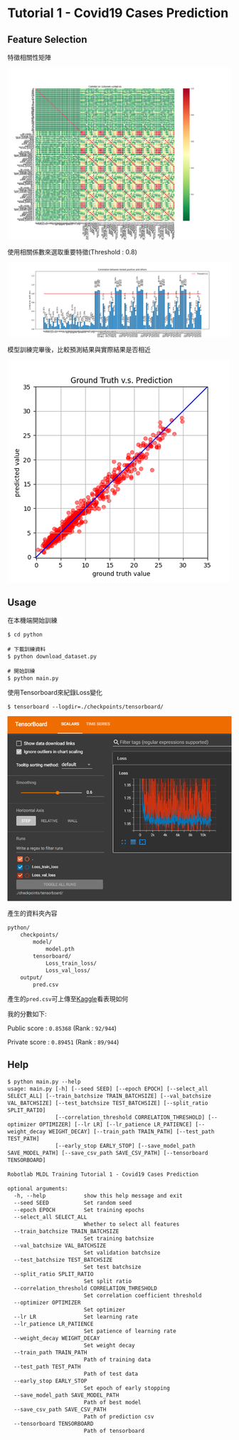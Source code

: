 # Tutorial 1 - Covid19 Cases Prediction

## Feature Selection
特徵相關性矩陣

![Correlation Matrix](./img/tutorial-1-correlation-matrix.png)

使用相關係數來選取重要特徵(Threshold : 0.8)

![Feature Analysis](./img/tutorial-1-correlation-analysis.png)

模型訓練完畢後，比較預測結果與實際結果是否相近

![Ground Truth vs. Prediction](./img/tutorial-1-prediction-result.png)

## Usage
在本機端開始訓練
```shell
$ cd python

# 下載訓練資料
$ python download_dataset.py

# 開始訓練
$ python main.py
```

使用Tensorboard來紀錄Loss變化
```shell
$ tensorboard --logdir=./checkpoints/tensorboard/
```

![tensorboard](./img/tutorial-1-tensorboard.png)

產生的資料夾內容
```shell
python/
    checkpoints/
        model/
            model.pth
        tensorboard/
            Loss_train_loss/
            Loss_val_loss/
    output/
        pred.csv
```

產生的`pred.csv`可上傳至[Kaggle](https://www.kaggle.com/competitions/ml2022spring-hw1)看表現如何

我的分數如下:

Public score : `0.85368` (Rank : `92/944`)

Private score : `0.89451` (Rank : `89/944`)

## Help
```shell
$ python main.py --help
usage: main.py [-h] [--seed SEED] [--epoch EPOCH] [--select_all SELECT_ALL] [--train_batchsize TRAIN_BATCHSIZE] [--val_batchsize VAL_BATCHSIZE] [--test_batchsize TEST_BATCHSIZE] [--split_ratio SPLIT_RATIO]
               [--correlation_threshold CORRELATION_THRESHOLD] [--optimizer OPTIMIZER] [--lr LR] [--lr_patience LR_PATIENCE] [--weight_decay WEIGHT_DECAY] [--train_path TRAIN_PATH] [--test_path TEST_PATH]
               [--early_stop EARLY_STOP] [--save_model_path SAVE_MODEL_PATH] [--save_csv_path SAVE_CSV_PATH] [--tensorboard TENSORBOARD]

Robotlab MLDL Training Tutorial 1 - Covid19 Cases Prediction

optional arguments:
  -h, --help            show this help message and exit
  --seed SEED           Set random seed
  --epoch EPOCH         Set training epochs
  --select_all SELECT_ALL
                        Whether to select all features
  --train_batchsize TRAIN_BATCHSIZE
                        Set training batchsize
  --val_batchsize VAL_BATCHSIZE
                        Set validation batchsize
  --test_batchsize TEST_BATCHSIZE
                        Set test batchsize
  --split_ratio SPLIT_RATIO
                        Set split ratio
  --correlation_threshold CORRELATION_THRESHOLD
                        Set correlation coefficient threshold
  --optimizer OPTIMIZER
                        Set optimizer
  --lr LR               Set learning rate
  --lr_patience LR_PATIENCE
                        Set patience of learning rate
  --weight_decay WEIGHT_DECAY
                        Set weight decay
  --train_path TRAIN_PATH
                        Path of training data
  --test_path TEST_PATH
                        Path of test data
  --early_stop EARLY_STOP
                        Set epoch of early stopping
  --save_model_path SAVE_MODEL_PATH
                        Path of best model
  --save_csv_path SAVE_CSV_PATH
                        Path of prediction csv
  --tensorboard TENSORBOARD
                        Path of tensorboard
```